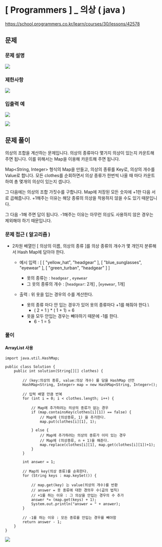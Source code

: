# [ Programmers ] _ 의상 ( java )
https://school.programmers.co.kr/learn/courses/30/lessons/42578
## 문제 
### 문제 설명
![](https://i.imgur.com/ydPsr3Y.png)

### 제한사항
![](https://i.imgur.com/yYJYsmi.png)

### 입출력 예
![](https://i.imgur.com/5O8Ch8i.png)

![](https://i.imgur.com/qa9zrrN.png)

## 문제 풀이
의상의 조합을 계산하는 문제입니다. 의상의 종류마다 몇가지 의상이 있는지 카운트해 주면 됩니다. 이를 위해서는 Map을 이용해 카운트해 주면 됩니다.

Map<String, Integer> 형식의 Map을 만들고, 의상의 종류를 Key로, 의상의 개수를 Value로 합니다. 모든 clothes를 순회하면서 의상 종류가 한번씩 나올 때 마다 카운트하여 총 몇개의 의상이 있는지 셉니다.

그 다음에는 의상의 조합 가짓수를 구합니다. Map에 저장된 모든 숫자에 +1한 다음 서로 곱해줍니다. +1해주는 이유는 해당 종류의 의상을 착용하지 않을 수도 있기 때문입니다.

그 다음 -1해 주면 답이 됩니다. -1해주는 이유는 아무런 의상도 사용하지 않은 경우는 제외해야 하기 때문입니다.
### 문제 접근 ( 알고리즘 )
- 2차원 배열인 [ 의상의 이름, 의상의 종류 ]를 의상 종류의 개수가 몇 개인지 분류해서 Hash Map에 담아야 한다.
	- 예시 입력 : [ [ "yellow_hat", "headgear" ], [ "blue_sunglasses", "eyewear" ], [ "green_turban", "headgear" ] ]
		- 옷의 종류는 : `headgear` , `eyewear` 
		- 그 옷의 종류의 개수 : [`headgear`: 2개] , [`eyewear`, 1개]
		  
	- 출력 : 위 옷을 입는 경우의 수를 계산한다.
		- 옷의 종류 마다 안 입는 경우가 있어 옷의 종류마다 +1를 해줘야 한다.\
			- ( 2 + 1 ) * ( 1 + 1) = 6
		- 옷을 모두 안입는 경우는 빼야하기 때문에 -1를 한다.
			- 6 - 1 = 5
		
### 풀이
#### ArrayList 사용
```
import java.util.HashMap;
  
public class Solution {  
	public int solution(String[][] clothes) {  
  
	    // (key:의상의 종류, value:의상 개수) 를 담을 HashMap 선언  
	    HashMap<String, Integer> map = new HashMap<String, Integer>();  
  
	    // 입력 배열 만큼 반복  
	    for (int i = 0; i < clothes.length; i++) {  
  
	        // Map에 추가하려는 의상의 종류가 없는 경우  
	        if (map.containsKey(clothes[i][1]) == false) {  
	            // Map에 (의상종류, 1) 을 추가한다.  
	            map.put(clothes[i][1], 1);  
  
	        } else {  
	            // Map에 추가하려는 의상의 종류가 이미 있는 경우  
	            // Map에 (의상종류, n + 1)을 해준다.  
	            map.replace(clothes[i][1], map.get(clothes[i][1])+1);  
	        }  
	    }  
  
	    int answer = 1;  
	  
	    // Map의 key(의상 종류)를 순회한다.  
	    for (String keys : map.keySet()) {  
  
	        // map.get(key) 는 value(의상의 개수)를 반환  
	        // answer = 옷 종류에 대한 경의우 수(곱의 법칙)  
	        // +1를 하는 이유 : 그 의상을 안입는 경우의 수 추가  
	        answer *= (map.get(keys) + 1);  
	        System.out.println("answer = " + answer);  
	    }  
  
	    // -1를 하는 이유 : 모든 종류를 안입는 경우를 빼야함  
	    return answer - 1;  
	}
}
```

![](https://i.imgur.com/fw1e0jj.png)
